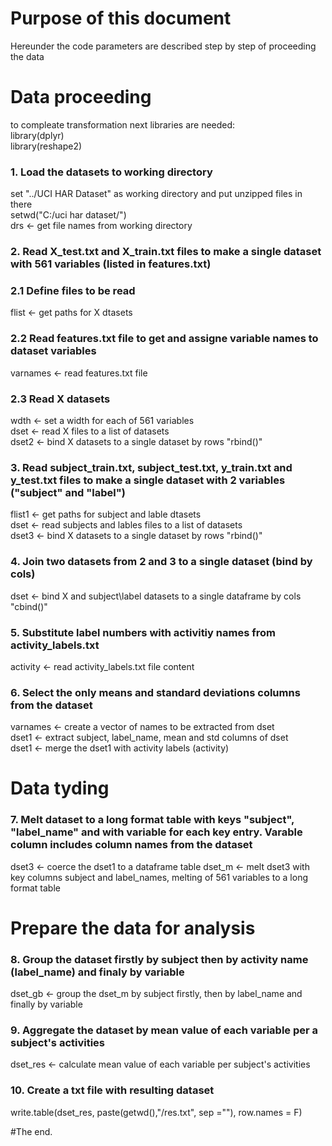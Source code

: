 # Purpose of this document
Hereunder the code parameters are described step by step of proceeding the data         

# Data proceeding
to compleate transformation next libraries are needed:         
library(dplyr)         
library(reshape2)         
### 1. Load the datasets to working directory         
set "../UCI HAR Dataset" as working directory and put unzipped files in there         
setwd("C:/uci har dataset/")         
drs <- get file names from working directory         
### 2. Read X_test.txt and X_train.txt files to make a single dataset with 561 variables (listed in features.txt)         
### 2.1 Define files to be read         
flist <- get paths for X dtasets         
### 2.2 Read features.txt file to get and assigne variable names to dataset variables         
varnames <- read features.txt file         
### 2.3 Read X datasets         
wdth <- set a width for each of 561 variables         
dset <- read X files to a list of datasets         
dset2 <- bind X datasets to a single dataset by rows "rbind()"         
### 3. Read subject_train.txt, subject_test.txt, y_train.txt and y_test.txt files to make a single dataset with 2 variables ("subject" and "label")         
flist1 <- get paths for subject and lable dtasets         
dset <- read subjects and lables files to a list of datasets         
dset3 <- bind X datasets to a single dataset by rows "rbind()"         
### 4. Join two datasets from 2 and 3 to a single dataset (bind by cols)         
dset <- bind X and subject\label datasets to a single dataframe by cols "cbind()"         
### 5. Substitute label numbers with activitiy names from activity_labels.txt         
activity <- read activity_labels.txt file content         
### 6. Select the only means and standard deviations columns from the dataset         
varnames <- create a vector of names to be extracted from dset         
dset1 <- extract subject, label_name, mean and std columns of dset         
dset1 <- merge the dset1 with activity labels (activity)         

# Data tyding
### 7. Melt dataset to a long format table with keys "subject", "label_name" and with variable for each key entry. Varable column includes column names from the dataset
dset3 <- coerce the dset1 to a dataframe table
dset_m <- melt dset3 with key columns subject and label_names, melting of 561 variables to a long format table

# Prepare the data for analysis
### 8. Group the dataset firstly by subject then by activity name (label_name) and finaly by variable
dset_gb <- group the dset_m by subject firstly, then by label_name and finally by variable
### 9. Aggregate the dataset by mean value of each variable per a subject's activities
dset_res <- calculate mean value of each variable per subject's activities
### 10. Create a txt file with resulting dataset
write.table(dset_res, paste(getwd(),"/res.txt", sep =""), row.names = F)

#The end.
